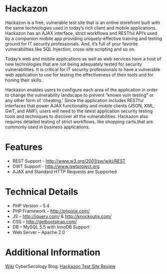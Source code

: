 Hackazon
========

Hackazon is a free, vulnerable test site that is an online storefront built with the same
technologies used in today’s rich client and mobile applications. Hackazon has an AJAX
interface, strict workflows and RESTful API’s used by a companion mobile app providing
uniquely-effective training and testing ground for IT security professionals. And, it’s
full of your favorite vulnerabilities like SQL Injection, cross-site scripting and so on.

Today’s web and mobile applications as well as web services have a host of new
technologies that are not being adequately tested for security vulnerabilities. It is
critical for IT security professionals to have a vulnerable web application to use for
testing the effectiveness of their tools and for honing their skills.

Hackazon enables users to configure each area of the application in order to change the
vulnerability landscape to prevent “known vuln testing” or any other form of ‘cheating.’
Since the application includes RESTful interfaces that power AJAX functionality and
mobile clients (JSON, XML, GwT, and AMF), users will need to the latest application
security testing tools and techniques to discover all the vulnerabilities. Hackazon also
requires detailed testing of strict workflows, like shopping carts,that are commonly used
in business applications.

Features
========
* REST Support - http://www.w3.org/2001/sw/wiki/REST
* GWT Support - http://www.gwtproject.org
* AJAX and Standard HTTP Requests are Supported

Technical Details
=================
* PHP Version – 5.4
* PHP Framework – http://phpixie.com/
* JS – http://jquery.com/ & http://knockoutjs.com/
* CSS – http://getbootstrap.com/
* DB – MySQL 5.5 with InnoDB Support
* Web Server – Apache 2.0

Additional Information
======================
[Wiki](https://github.com/rapid7/hackazon/wiki)
CyberSecology Blog: [Hackazon Test Site Review](http://cybersecology.com/hackazon-review/)
